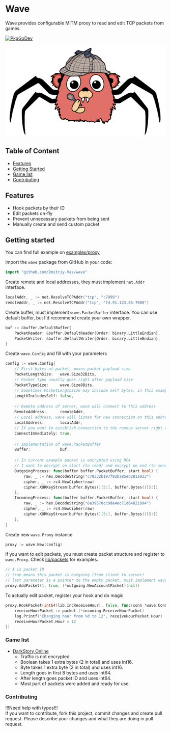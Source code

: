 # Wave
Wave provides configurable MITM proxy to read and edit TCP packets from games.

[![PkgGoDev](https://pkg.go.dev/badge/github.com/Dmitriy-Vas/wave)](https://pkg.go.dev/github.com/Dmitriy-Vas/wave)

![](wave_gopher.png)

## Table of Content
+ [Features](https://github.com/Dmitriy-Vas/wave/blob/master/README.md#features)
+ [Getting Started](https://github.com/Dmitriy-Vas/wave/blob/master/README.md#getting-started)
+ [Game list](https://github.com/Dmitriy-Vas/wave/blob/master/README.md#game-list)
+ [Contributing](https://github.com/Dmitriy-Vas/wave/blob/master/README.md#contributing)

## Features
+ Hook packets by their ID
+ Edit packets on-fly
+ Prevent unnecessary packets from being sent
+ Manually create and send custom packet

## Getting started
You can find full example on [examples/proxy](https://github.com/Dmitriy-Vas/wave/blob/master/examples/proxy/main.go)

Import the `wave` package from GitHub in your code:
```go
import "github.com/Dmitriy-Vas/wave"
```

Create remote and local addresses, they must implement `net.Addr` interface.
```go
localAddr, _ := net.ResolveTCPAddr("tcp", ":7999")
remoteAddr, _ := net.ResolveTCPAddr("tcp", "74.91.123.86:7000")
```

Create buffer, must implement `wave.PacketBuffer` interface.
You can use default buffer, but I'd recommend create your own wrapper.
```go
buf := &buffer.DefaultBuffer{
    PacketReader: &buffer.DefaultReader{Order: binary.LittleEndian},
    PacketWriter: &buffer.DefaultWriter{Order: binary.LittleEndian},
}
```

Create `wave.Config` and fill with your parameters
```go
config := wave.Config{
    // First bytes of packet, means packet payload size
    PacketLengthSize:   wave.Size32Bits,
    // Packet type usually goes right after payload size
    PacketTypeSize:     wave.Size8Bits,
    // Sometimes PacketLengthSize may include self bytes, in this example it will be additional 32bits (4 bytes)
    LengthIncludesSelf: false,

    // Remote address of server, wave will connect to this address
    RemoteAddress:      remoteAddr,
    // Local address, wave will listen for new connection on this address
    LocalAddress:       localAddr,
    // If you want to establish connection to the remove server right after receiving local connection
    ConnectImmediately: true,

    // Implementation of wave.PacketBuffer
    Buffer:             buf,

    // In current example packet is encrypted using RC4
    // I want to decrypt on start (to read) and encrypt on end (to send)
    OutgoingProcess: func(buffer buffer.PacketBuffer, start bool) {
        raw, _ := hex.DecodeString("c79332b197f92ba85ed281a023")
        cipher, _ := rc4.NewCipher(raw)
        cipher.XORKeyStream(buffer.Bytes()[5:], buffer.Bytes()[5:])
    },
    IncomingProcess: func(buffer buffer.PacketBuffer, start bool) {
        raw, _ := hex.DecodeString("6a39570cc9de4ec71d64821894")
        cipher, _ := rc4.NewCipher(raw)
        cipher.XORKeyStream(buffer.Bytes()[5:], buffer.Bytes()[5:])
    },
}
```

Create new `wave.Proxy` instance
```go
proxy := wave.New(config)
```

If you want to edit packets, you must create packet structure and register to `wave.Proxy`.
Check [lib/packets](https://github.com/Dmitriy-Vas/wave/tree/master/lib/packets) for examples.
```go
// 1 is packet ID
// true means this packet is outgoing (from client to server)
// last parameter is a pointer to the empty packet, must implement wave.Packet interface
proxy.AddPacket(1, true, (*outgoing.NewAccountPacket)(nil))
```

To actually edit packet, register your hook and do magic
```go
proxy.HookPacket(int64(lib.IncReceiveHour), false, func(conn *wave.Conn, packet wave.Packet) {
    receiveHourPacket := packet.(*incoming.ReceiveHourPacket)
    log.Printf("Changing hour from %d to 12", receiveHourPacket.Hour)
    receiveHourPacket.Hour = 12
})
```

### Game list
+ [DarkStory Online](https://github.com/Dmitriy-Vas/wave/tree/master/lib)
    + Traffic is not encrypted.
    + Boolean takes 1 extra bytes (2 in total) and uses int16.
    + Byte takes 1 extra byte (2 in total) and uses int16.
    + Length goes in first 8 bytes and uses int64.
    + After length goes packet ID and uses int64.
    + Most part of packets were added and ready for use.

### Contributing
!!!Need help with typos!!!<br>
If you want to contribute, fork this project, commit changes and create pull request.
Please describe your changes and what they are doing in pull request.
